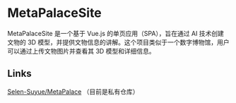 # MetaPalaceSite

MetaPalaceSite 是一个基于 Vue.js 的单页应用（SPA），旨在通过 AI 技术创建文物的 3D 模型，并提供文物信息的讲解。这个项目类似于一个数字博物馆，用户可以通过上传文物图片并查看其 3D 模型和详细信息。

## Links

[Selen-Suyue/MetaPalace](https://github.com/Selen-Suyue/MetaPalace) （目前是私有仓库）
